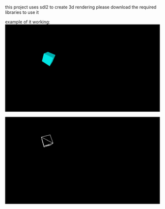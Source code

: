 this project uses sdl2 to create 3d rendering
please download the required libraries to use it


example of it working:
![Alt text](https://github.com/SpaceDandyBoi/3D-Rendering-SDL2/blob/master/videos/2023-08-23-10-40-19.gif)


![Alt text](https://github.com/SpaceDandyBoi/3D-Rendering-SDL2/blob/master/videos/2023-08-23-10-40-56.gif)
